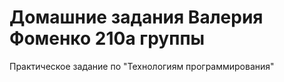 # Домашние задания Валерия Фоменко 210а группы
Практическое задание по "Технологиям программирования"
